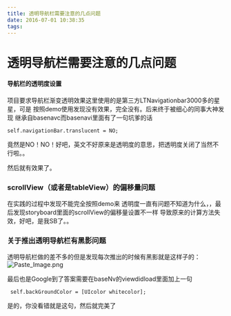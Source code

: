 ```yaml
---
title: 透明导航栏需要注意的几点问题
date: 2016-07-01 10:38:35
tags:
---
```




# 透明导航栏需要注意的几点问题

#### 导航栏的透明度设置

  项目要求导航栏渐变透明效果这里使用的是第三方LTNavigationbar3000多的星星，可是 按照demo使用发现没有效果，完全没有。后来终于被细心的同事大神发现 继承自basenavc而basenavi里面有了一句坑爹的话
  
    self.navigationBar.translucent = NO;
    
  竟然是NO！NO！好吧，英文不好原来是透明度的意思，把透明度关闭了当然不行啦。。
  
  然后就有效果了。
  
  
  
  
  
### scrollView（或者是tableView）的偏移量问题

在实践的过程中发现不能完全按照demo来 透明度一直有问题不知道为什么，，最后发现storyboard里面的scrollView的偏移量设置不一样 导致原来的计算方法失效，好吧，是我SB了。。


###  关于推出透明导航栏有黑影问题

透明导航栏做的差不多的但是发现每次推出的时候有黑影就是这样子的：
![Paste_Image.png](http://upload-images.jianshu.io/upload_images/67179-716b4afa201ecd19.png?imageMogr2/auto-orient/strip%7CimageView2/2/w/1240)


最后也是Google到了答案需要在baseNv的viewdidload里面加上一句


     self.backGroundColor = [UIcolor whitecolor];
     
   是的，你没看错就是这句，然后就完美了
 